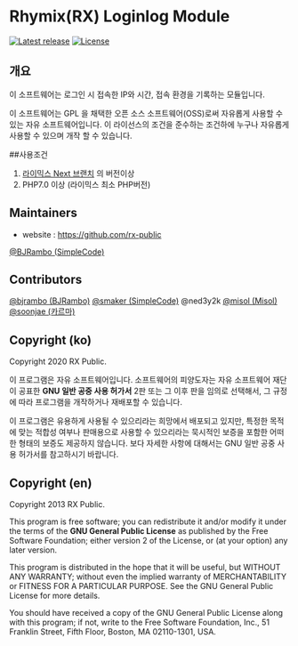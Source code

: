 Rhymix(RX) Loginlog Module
==========================================
[![Latest release](http://img.shields.io/github/release/xe-public/xe-module-loginlog.svg)](https://github.com/xe-public/xe-module-loginlog/releases)
[![License](http://img.shields.io/badge/license-GPL%20v2-brightgreen.svg)](http://www.gnu.org/licenses/gpl.html)

개요
---
이 소프트웨어는 로그인 시 접속한 IP와 시간, 접속 환경을 기록하는 모듈입니다.

이 소프트웨어는 GPL 을 채택한 오픈 소스 소프트웨어(OSS)로써 자유롭게 사용할 수 있는 자유 소프트웨어입니다. 이 라이선스의 조건을 준수하는 조건하에 누구나 자유롭게 사용할 수 있으며 개작 할 수 있습니다.

##사용조건

1. [라이믹스 Next 브랜치](https://github.com/rhymix/rhymix/tree/next) 의 버전이상
2. PHP7.0 이상 (라이믹스 최소 PHP버전)


Maintainers
------
* website : https://github.com/rx-public

[@BJRambo (SimpleCode)](http://github.com/BJRambo)

Contributors
------------

[@bjrambo (BJRambo)](https://github.com/bjrambo)
[@smaker (SimpleCode)](https://github.com/smaker)
@ned3y2k
[@misol (Misol)](https://github.com/misol)
[@soonjae (카르마)](https://github.com/soonjae)

Copyright (ko)
---------------------
Copyright 2020 RX Public.

이 프로그램은 자유 소프트웨어입니다. 소프트웨어의 피양도자는 자유 소프트웨어 재단이 공표한 **GNU 일반 공중 사용 허가서** 2판 또는 그 이후 판을 임의로 선택해서, 그 규정에 따라 프로그램을 개작하거나 재배포할 수 있습니다.

이 프로그램은 유용하게 사용될 수 있으리라는 희망에서 배포되고 있지만, 특정한 목적에 맞는 적합성 여부나 판매용으로 사용할 수 있으리라는 묵시적인 보증을 포함한 어떠한 형태의 보증도 제공하지 않습니다. 보다 자세한 사항에 대해서는 GNU 일반 공중 사용 허가서를 참고하시기 바랍니다.


Copyright (en)
--------------
Copyright 2013 RX Public.

This program is free software; you can redistribute it and/or modify it under the terms of the **GNU General Public License** as published by the Free Software Foundation; either version 2 of the License, or (at your option) any later version.

This program is distributed in the hope that it will be useful, but WITHOUT ANY WARRANTY; without even the implied warranty of MERCHANTABILITY or FITNESS FOR A PARTICULAR PURPOSE.  See the GNU General Public License for more details.

You should have received a copy of the GNU General Public License along with this program; if not, write to the Free Software Foundation, Inc., 51 Franklin Street, Fifth Floor, Boston, MA  02110-1301, USA.
